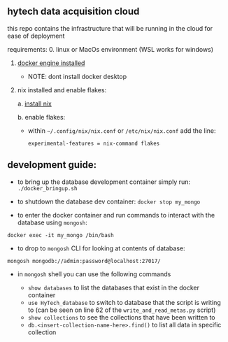 ## hytech data acquisition cloud

this repo contains the infrastructure that will be running in the cloud for ease of deployment

requirements:
0. linux or MacOs environment (WSL works for windows)

1. [docker engine installed](https://docs.docker.com/engine/install/) 
    - NOTE: dont install docker desktop

2. nix installed and enable flakes:

    a. [install nix](https://nixos.org/download)

    b. enable flakes:

    - within `~/.config/nix/nix.conf` or `/etc/nix/nix.conf` add the line:
        
        ```
        experimental-features = nix-command flakes
        ```

## development guide:

- to bring up the database development container simply run: `./docker_bringup.sh`
- to shutdown the database dev container: `docker stop my_mongo`

- to enter the docker container and run commands to interact with the database using `mongosh`: 
```
docker exec -it my_mongo /bin/bash
```

- to drop to `mongosh` CLI for looking at contents of database:
```
mongosh mongodb://admin:password@localhost:27017/
```
- in `mongosh` shell you can use the following commands

    - `show databases` to list the databases that exist in the docker container
    - `use HyTech_database` to switch to database that the script is writing to (can be seen on line 62 of the `write_and_read_metas.py` script)
    - `show collections` to see the collections that have been written to
    - `db.<insert-collection-name-here>.find()` to list all data in specific collection